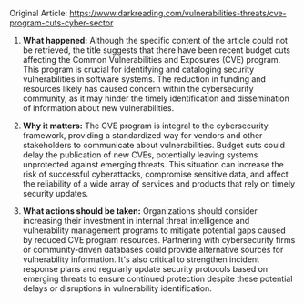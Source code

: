 Original Article: https://www.darkreading.com/vulnerabilities-threats/cve-program-cuts-cyber-sector

1) **What happened:**
Although the specific content of the article could not be retrieved, the title suggests that there have been recent budget cuts affecting the Common Vulnerabilities and Exposures (CVE) program. This program is crucial for identifying and cataloging security vulnerabilities in software systems. The reduction in funding and resources likely has caused concern within the cybersecurity community, as it may hinder the timely identification and dissemination of information about new vulnerabilities.

2) **Why it matters:**
The CVE program is integral to the cybersecurity framework, providing a standardized way for vendors and other stakeholders to communicate about vulnerabilities. Budget cuts could delay the publication of new CVEs, potentially leaving systems unprotected against emerging threats. This situation can increase the risk of successful cyberattacks, compromise sensitive data, and affect the reliability of a wide array of services and products that rely on timely security updates.

3) **What actions should be taken:**
Organizations should consider increasing their investment in internal threat intelligence and vulnerability management programs to mitigate potential gaps caused by reduced CVE program resources. Partnering with cybersecurity firms or community-driven databases could provide alternative sources for vulnerability information. It's also critical to strengthen incident response plans and regularly update security protocols based on emerging threats to ensure continued protection despite these potential delays or disruptions in vulnerability identification.